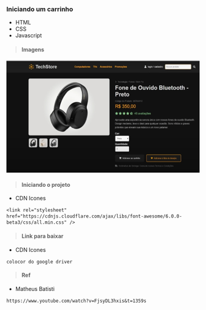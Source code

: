 ### Iniciando um carrinho
* HTML
* CSS
* Javascript

> #### Imagens
<img src="./screens/web.jpeg" alt="não carregou">

> #### Iniciando o projeto
* CDN Icones
```
<link rel="stylesheet" href="https://cdnjs.cloudflare.com/ajax/libs/font-awesome/6.0.0-beta3/css/all.min.css" />
```

> #### Link para baixar
* CDN Icones
```
colocor do google driver
```

> #### Ref
* Matheus Batisti
```
https://www.youtube.com/watch?v=FjsyDL3hxis&t=1359s
```